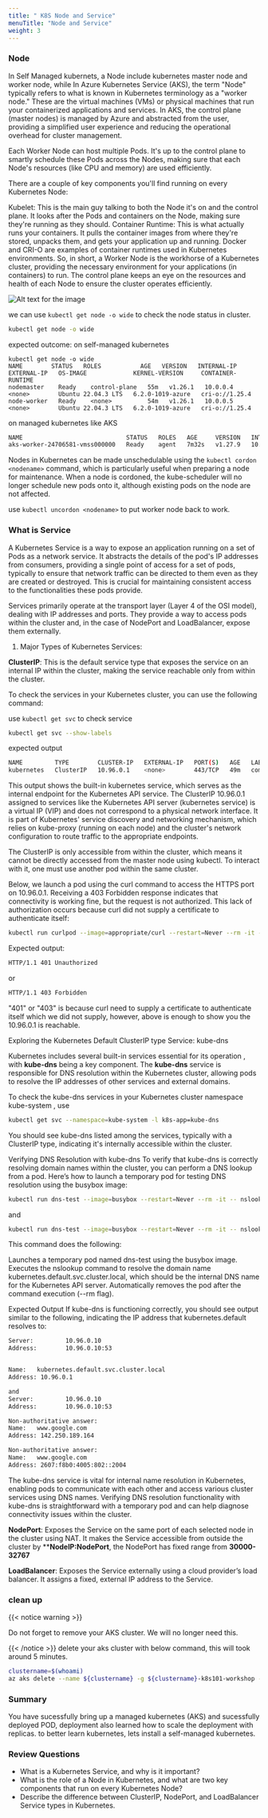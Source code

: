 ```yaml
---
title: " K8S Node and Service"
menuTitle: "Node and Service"
weight: 3
---
```


### Node

In Self Managed kubernets, a Node include kubernetes master node and worker node, while In Azure Kubernetes Service (AKS), the term "Node" typically refers to what is known in Kubernetes terminology as a "worker node." These are the virtual machines (VMs) or physical machines that run your containerized applications and services. In AKS, the control plane (master nodes) is managed by Azure and abstracted from the user, providing a simplified user experience and reducing the operational overhead for cluster management.


Each Worker Node can host multiple Pods. It's up to the control plane to smartly schedule these Pods across the Nodes, making sure that each Node's resources (like CPU and memory) are used efficiently.

There are a couple of key components you'll find running on every Kubernetes Node:

Kubelet: This is the main guy talking to both the Node it's on and the control plane. It looks after the Pods and containers on the Node, making sure they're running as they should.
Container Runtime: This is what actually runs your containers. It pulls the container images from where they're stored, unpacks them, and gets your application up and running. Docker and CRI-O are examples of container runtimes used in Kubernetes environments.
So, in short, a Worker Node is the workhorse of a Kubernetes cluster, providing the necessary environment for your applications (in containers) to run. The control plane keeps an eye on the resources and health of each Node to ensure the cluster operates efficiently.

![Alt text for the image](https://kubernetes.io/docs/tutorials/kubernetes-basics/public/images/module_03_nodes.svg)


we can use `kubectl get node -o wide` to check the node status in cluster.

```bash
kubectl get node -o wide
```
expected outcome:
on self-managed kubernetes 
```
kubectl get node -o wide
NAME        STATUS   ROLES           AGE   VERSION   INTERNAL-IP   EXTERNAL-IP   OS-IMAGE             KERNEL-VERSION     CONTAINER-RUNTIME
nodemaster    Ready    control-plane   55m   v1.26.1   10.0.0.4      <none>        Ubuntu 22.04.3 LTS   6.2.0-1019-azure   cri-o://1.25.4
node-worker   Ready    <none>          54m   v1.26.1   10.0.0.5      <none>        Ubuntu 22.04.3 LTS   6.2.0-1019-azure   cri-o://1.25.4
```
on managed kubernetes like AKS

```bash
NAME                             STATUS   ROLES   AGE     VERSION   INTERNAL-IP   EXTERNAL-IP   OS-IMAGE             KERNEL-VERSION      CONTAINER-RUNTIME
aks-worker-24706581-vmss000000   Ready    agent   7m32s   v1.27.9   10.224.0.4    <none>        Ubuntu 22.04.3 LTS   5.15.0-1054-azure   containerd://1.7.7-1
```

Nodes in Kubernetes can be made unschedulable using the `kubectl cordon <nodename>` command, which is particularly useful when preparing a node for maintenance. When a node is cordoned, the kube-scheduler will no longer schedule new pods onto it, although existing pods on the node are not affected.


use `kubectl uncordon <nodename>` to put worker node back to work. 



### What is Service

A Kubernetes Service is a way to expose an application running on a set of Pods as a network service. It abstracts the details of the pod's IP addresses from consumers, providing a single point of access for a set of pods, typically to ensure that network traffic can be directed to them even as they are created or destroyed. This is crucial for maintaining consistent access to the functionalities these pods provide. 

Services primarily operate at the transport layer (Layer 4 of the OSI model), dealing with IP addresses and ports. They provide a way to access pods within the cluster and, in the case of NodePort and LoadBalancer, expose them externally.


1. Major Types of Kubernetes Services:

**ClusterIP**: This is the default service type that exposes the service on an internal IP within the cluster, making the service reachable only from within the cluster.

To check the services in your Kubernetes cluster, you can use the following command:

use `kubectl get svc` to check service 
```bash
kubectl get svc --show-labels
```
expected output 
```bash
NAME         TYPE        CLUSTER-IP   EXTERNAL-IP   PORT(S)   AGE   LABELS
kubernetes   ClusterIP   10.96.0.1    <none>        443/TCP   49m   component=apiserver,provider=kubernetes
```

This output shows the built-in kubernetes service, which serves as the internal endpoint for the Kubernetes API service. The ClusterIP 10.96.0.1 assigned to services like the Kubernetes API server (kubernetes service) is a virtual IP (VIP) and does not correspond to a physical network interface. It is part of Kubernetes' service discovery and networking mechanism, which relies on kube-proxy (running on each node) and the cluster's network configuration to route traffic to the appropriate endpoints.

The ClusterIP is only accessible from within the cluster, which means it cannot be directly accessed from the master node using kubectl. To interact with it, one must use another pod within the same cluster.

Below, we launch a pod using the curl command to access the HTTPS port on 10.96.0.1. Receiving a 403 Forbidden response indicates that connectivity is working fine, but the request is not authorized. This lack of authorization occurs because curl did not supply a certificate to authenticate itself:


```bash
kubectl run curlpod --image=appropriate/curl --restart=Never --rm -it --  curl -I -k https://10.96.0.1
```

Expected output:
```bash
HTTP/1.1 401 Unauthorized
```
or 
```bash
HTTP/1.1 403 Forbidden
```

"401" or "403" is because curl need to supply a certificate to authenticate itself which we did not supply, however, above is enough to show you the 10.96.0.1 is reachable. 

 

Exploring the Kubernetes Default ClusterIP type Service: kube-dns

Kubernetes includes several built-in services essential for its operation  , with **kube-dns** being a key component. The **kube-dns** service is responsible for DNS resolution within the Kubernetes cluster, allowing pods to resolve the IP addresses of other services and external domains.


To check the kube-dns services in your Kubernetes cluster namespace kube-system , use 

```bash
kubectl get svc --namespace=kube-system -l k8s-app=kube-dns
```

You should see kube-dns listed among the services, typically with a ClusterIP type, indicating it's internally accessible within the cluster.

Verifying DNS Resolution with kube-dns
To verify that kube-dns is correctly resolving domain names within the cluster, you can perform a DNS lookup from a pod. Here’s how to launch a temporary pod for testing DNS resolution using the busybox image:
```bash
kubectl run dns-test --image=busybox --restart=Never --rm -it -- nslookup  kubernetes.default.svc.cluster.local
```
and 
```bash
kubectl run dns-test --image=busybox --restart=Never --rm -it -- nslookup  www.google.com
```

This command does the following:

Launches a temporary pod named dns-test using the busybox image.
Executes the nslookup command to resolve the domain name kubernetes.default.svc.cluster.local, which should be the internal DNS name for the Kubernetes API server.
Automatically removes the pod after the command execution (--rm flag).

Expected Output
If kube-dns is functioning correctly, you should see output similar to the following, indicating the IP address that kubernetes.default resolves to:

```bash
Server:         10.96.0.10
Address:        10.96.0.10:53


Name:   kubernetes.default.svc.cluster.local
Address: 10.96.0.1

and
Server:         10.96.0.10
Address:        10.96.0.10:53

Non-authoritative answer:
Name:   www.google.com
Address: 142.250.189.164

Non-authoritative answer:
Name:   www.google.com
Address: 2607:f8b0:4005:802::2004

```
The kube-dns service is vital for internal name resolution in Kubernetes, enabling pods to communicate with each other and access various cluster services using DNS names. Verifying DNS resolution functionality with kube-dns is straightforward with a temporary pod and can help diagnose connectivity issues within the cluster.

**NodePort**: Exposes the Service on the same port of each selected node in the cluster using NAT. It makes the Service accessible from outside the cluster by ****NodeIP:NodePort**, the NodePort has fixed range from **30000-32767**

**LoadBalancer**: Exposes the Service externally using a cloud provider’s load balancer. It assigns a fixed, external IP address to the Service.



### clean up

{{< notice warning >}}  


Do not forget to remove your AKS cluster. We will no longer need this. 

 {{< /notice >}} 
delete your aks cluster with below command, this will took around 5 minutes.


```bash
clustername=$(whoami)
az aks delete --name ${clustername} -g ${clustername}-k8s101-workshop -y
```

### Summary

You have sucessfully bring up a managed kubernetes (AKS) and sucessfully deployed POD, deployment also learned how to scale the deployment with replicas.  to better learn kubernetes, lets install a self-managed kubernetes. 

### Review Questions

- What is a Kubernetes Service, and why is it important?
- What is the role of a Node in Kubernetes, and what are two key components that run on every Kubernetes Node?
- Describe the difference between ClusterIP, NodePort, and LoadBalancer Service types in Kubernetes.
